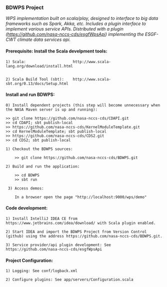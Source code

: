 ###                                BDWPS Project

_WPS implementation built on scala/play, designed to interface to big data frameworks such as Spark, Akka, etc. Includes a plugin interface to implement various service APIs.  Distributed with a plugin (https://github.com/nasa-nccs-cds/esgfWpsApi) implementing the ESGF-CWT climate data services api._

####  Prerequisite: Install the Scala develpment tools:

    1) Scala:                     http://www.scala-lang.org/download/install.html                   
                        
    
    2) Scala Build Tool (sbt):    http://www.scala-sbt.org/0.13/docs/Setup.html
                        

####  Install and run BDWPS:

    0) Install dependent projects (this step will become unnecessary when the NASA Maven server is up and running):
    
    >> git clone https://github.com/nasa-nccs-cds/CDAPI.git
    >> cd CDAPI; sbt publish-local
    >> https://github.com/nasa-nccs-cds/KernelModuleTemplate.git
    >> cd KernelModuleTemplate; sbt publish-local
    >> https://github.com/nasa-nccs-cds/CDS2.git
    >> cd CDS2; sbt publish-local

    1) Checkout the BDWPS sources:

        >> git clone https://github.com/nasa-nccs-cds/BDWPS.git

    2) Build and run the application:

        >> cd BDWPS
        >> sbt run

     3) Access demos:

        In a browser open the page "http://localhost:9000/wps/demo"


####  Code development:

    1) Install IntelliJ IDEA CE from https://www.jetbrains.com/idea/download/ with Scala plugin enabled.
    
    2) Start IDEA and import the BDWPS Project from Version Control (github) using the address https://github.com/nasa-nccs-cds/BDWPS.git.
    
    3) Service provider/api plugin development: See https://github.com/nasa-nccs-cds/esgfWpsApi

    

####  Project Configuration:

    1) Logging: See conf/logback.xml
    
    2) Configure plugins: See app/servers/Configuration.scala
    
    

    

